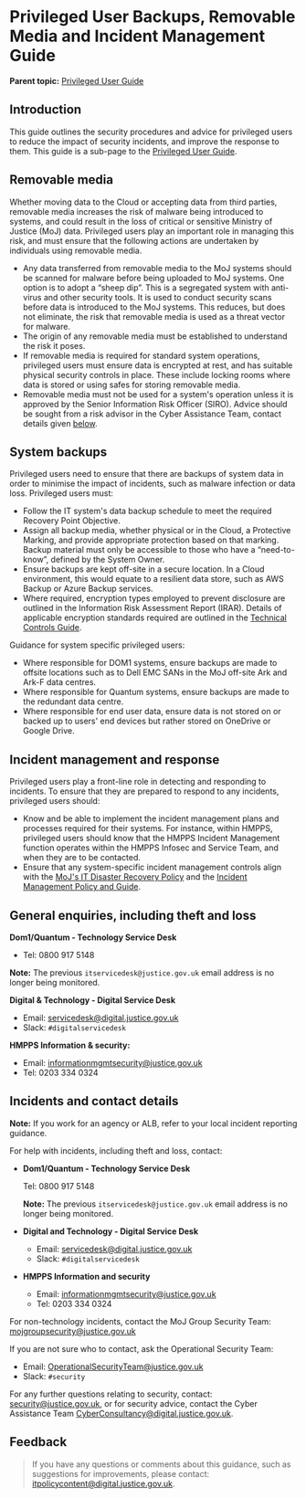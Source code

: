 # Privileged User Backups, Removable Media and Incident Management Guide

**Parent topic:** [Privileged User Guide](privileged-user-guide.md)

## Introduction

This guide outlines the security procedures and advice for privileged users to reduce the impact of security incidents, and improve the response to them. This guide is a sub-page to the [Privileged User Guide](privileged-user-guide.md).

## Removable media

Whether moving data to the Cloud or accepting data from third parties, removable media increases the risk of malware being introduced to systems, and could result in the loss of critical or sensitive Ministry of Justice \(MoJ\) data. Privileged users play an important role in managing this risk, and must ensure that the following actions are undertaken by individuals using removable media.

-   Any data transferred from removable media to the MoJ systems should be scanned for malware before being uploaded to MoJ systems. One option is to adopt a “sheep dip”. This is a segregated system with anti-virus and other security tools. It is used to conduct security scans before data is introduced to the MoJ systems. This reduces, but does not eliminate, the risk that removable media is used as a threat vector for malware.
-   The origin of any removable media must be established to understand the risk it poses.
-   If removable media is required for standard system operations, privileged users must ensure data is encrypted at rest, and has suitable physical security controls in place. These include locking rooms where data is stored or using safes for storing removable media.
-   Removable media must not be used for a system's operation unless it is approved by the Senior Information Risk Officer \(SIRO\). Advice should be sought from a risk advisor in the Cyber Assistance Team, contact details given [below](#incidents-and-contact-details).

## System backups

Privileged users need to ensure that there are backups of system data in order to minimise the impact of incidents, such as malware infection or data loss. Privileged users must:

-   Follow the IT system's data backup schedule to meet the required Recovery Point Objective.
-   Assign all backup media, whether physical or in the Cloud, a Protective Marking, and provide appropriate protection based on that marking. Backup material must only be accessible to those who have a “need-to-know”, defined by the System Owner.
-   Ensure backups are kept off-site in a secure location. In a Cloud environment, this would equate to a resilient data store, such as AWS Backup or Azure Backup services.
-   Where required, encryption types employed to prevent disclosure are outlined in the Information Risk Assessment Report \(IRAR\). Details of applicable encryption standards required are outlined in the [Technical Controls Guide](technical-security-controls-guide.md).

Guidance for system specific privileged users:

-   Where responsible for DOM1 systems, ensure backups are made to offsite locations such as to Dell EMC SANs in the MoJ off-site Ark and Ark-F data centres.
-   Where responsible for Quantum systems, ensure backups are made to the redundant data centre.
-   Where responsible for end user data, ensure data is not stored on or backed up to users' end devices but rather stored on OneDrive or Google Drive.

## Incident management and response

Privileged users play a front-line role in detecting and responding to incidents. To ensure that they are prepared to respond to any incidents, privileged users should:

-   Know and be able to implement the incident management plans and processes required for their systems. For instance, within HMPPS, privileged users should know that the HMPPS Incident Management function operates within the HMPPS Infosec and Service Team, and when they are to be contacted.
-   Ensure that any system-specific incident management controls align with the [MoJ's IT Disaster Recovery Policy](it-disaster-recovery-policy.md) and the [Incident Management Policy and Guide](incident-management-plan-and-process-guide.md).

## General enquiries, including theft and loss

**Dom1/Quantum - Technology Service Desk**

-   Tel: 0800 917 5148

**Note:** The previous `itservicedesk@justice.gov.uk` email address is no longer being monitored.

**Digital & Technology - Digital Service Desk**

-   Email: [servicedesk@digital.justice.gov.uk](mailto:servicedesk@digital.justice.gov.uk)
-   Slack: `#digitalservicedesk`

**HMPPS Information & security:**

-   Email: [informationmgmtsecurity@justice.gov.uk](mailto:informationmgmtsecurity@justice.gov.uk)
-   Tel: 0203 334 0324

## Incidents and contact details

**Note:** If you work for an agency or ALB, refer to your local incident reporting guidance.

For help with incidents, including theft and loss, contact:

-   **Dom1/Quantum - Technology Service Desk**

    Tel: 0800 917 5148

    **Note:** The previous `itservicedesk@justice.gov.uk` email address is no longer being monitored.

-   **Digital and Technology - Digital Service Desk**
    -   Email: [servicedesk@digital.justice.gov.uk](mailto:servicedesk@digital.justice.gov.uk)
    -   Slack: `#digitalservicedesk`
-   **HMPPS Information and security**
    -   Email: [informationmgmtsecurity@justice.gov.uk](mailto:informationmgmtsecurity@justice.gov.uk)
    -   Tel: 0203 334 0324

For non-technology incidents, contact the MoJ Group Security Team: [mojgroupsecurity@justice.gov.uk](mailto:mojgroupsecurity@justice.gov.uk)

If you are not sure who to contact, ask the Operational Security Team:

-   Email: [OperationalSecurityTeam@justice.gov.uk](mailto:OperationalSecurityTeam@justice.gov.uk)
-   Slack: `#security`

For any further questions relating to security, contact: [security@justice.gov.uk](mailto:security@justice.gov.uk), or for security advice, contact the Cyber Assistance Team [CyberConsultancy@digital.justice.gov.uk](mailto:CyberConsultancy@digital.justice.gov.uk).

## Feedback

> If you have any questions or comments about this guidance, such as suggestions for improvements, please contact: [itpolicycontent@digital.justice.gov.uk](mailto:itpolicycontent@digital.justice.gov.uk).

